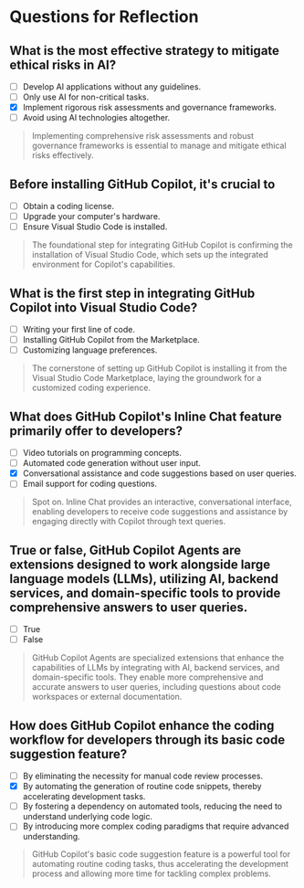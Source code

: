 # Questions for Reflection

## What is the most effective strategy to mitigate ethical risks in AI?

- [ ] Develop AI applications without any guidelines.
- [ ] Only use AI for non-critical tasks.
- [x] Implement rigorous risk assessments and governance frameworks.
- [ ] Avoid using AI technologies altogether.

> Implementing comprehensive risk assessments and robust governance frameworks is essential to manage and mitigate ethical risks effectively.

## Before installing GitHub Copilot, it's crucial to

- [ ] Obtain a coding license.
- [ ] Upgrade your computer's hardware.
- [ ] Ensure Visual Studio Code is installed.

> The foundational step for integrating GitHub Copilot is confirming the installation of Visual Studio Code, which sets up the integrated environment for Copilot's capabilities.

## What is the first step in integrating GitHub Copilot into Visual Studio Code?

- [ ] Writing your first line of code.
- [ ] Installing GitHub Copilot from the Marketplace.
- [ ] Customizing language preferences.

> The cornerstone of setting up GitHub Copilot is installing it from the Visual Studio Code Marketplace, laying the groundwork for a customized coding experience.

## What does GitHub Copilot's Inline Chat feature primarily offer to developers?

- [ ] Video tutorials on programming concepts.
- [ ] Automated code generation without user input.
- [x] Conversational assistance and code suggestions based on user queries.
- [ ] Email support for coding questions.

> Spot on. Inline Chat provides an interactive, conversational interface, enabling developers to receive code suggestions and assistance by engaging directly with Copilot through text queries.

## True or false, GitHub Copilot Agents are extensions designed to work alongside large language models (LLMs), utilizing AI, backend services, and domain-specific tools to provide comprehensive answers to user queries.  

- [ ] True
- [ ] False

> GitHub Copilot Agents are specialized extensions that enhance the capabilities of LLMs by integrating with AI, backend services, and domain-specific tools. They enable more comprehensive and accurate answers to user queries, including questions about code workspaces or external documentation.  

## How does GitHub Copilot enhance the coding workflow for developers through its basic code suggestion feature?

- [ ] By eliminating the necessity for manual code review processes.
- [x] By automating the generation of routine code snippets, thereby accelerating development tasks.
- [ ] By fostering a dependency on automated tools, reducing the need to understand underlying code logic.
- [ ] By introducing more complex coding paradigms that require advanced understanding.

> GitHub Copilot's basic code suggestion feature is a powerful tool for automating routine coding tasks, thus accelerating the development process and allowing more time for tackling complex problems.
